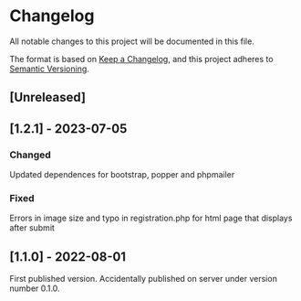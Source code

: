 # Changelog

All notable changes to this project will be documented in this file.

The format is based on [Keep a Changelog](https://keepachangelog.com/en/1.0.0/),
and this project adheres to [Semantic Versioning](https://semver.org/spec/v2.0.0.html).

## [Unreleased]

## [1.2.1] - 2023-07-05

### Changed

Updated dependences for bootstrap, popper and phpmailer

### Fixed

Errors in image size and typo in registration.php for html page that displays
after submit


## [1.1.0] - 2022-08-01

First published version. Accidentally published on server under version number
0.1.0.
